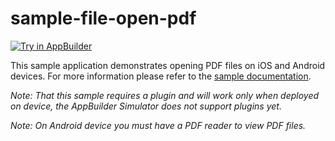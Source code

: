sample-file-open-pdf
====================
<a href="https://platform.telerik.com/#appbuilder/clone/https%3A%2F%2Fgithub.com%2FIcenium%2Fsample-file-open-pdf" target="_blank"><img src="http://docs.telerik.com/platform/appbuilder/sample-apps/images/try-in-appbuilder.png" alt="Try in AppBuilder" title="Try in AppBuilder" /></a>

This sample application demonstrates opening PDF files on iOS and Android devices. For more information please refer to the [sample documentation](http://docs.telerik.com/platform/appbuilder/sample-apps/sample-file-open-pdf).

*Note: That this sample requires a plugin and will work only when deployed on device, the AppBuilder Simulator does not support plugins yet.*

*Note: On Android device you must have a PDF reader to view PDF files.*
